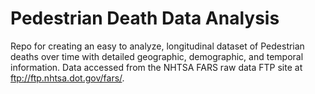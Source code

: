 # Pedestrian Death Data Analysis

Repo for creating an easy to analyze, longitudinal dataset of Pedestrian deaths over time with detailed geographic, demographic, and temporal information. Data accessed from the NHTSA FARS raw data FTP site at ftp://ftp.nhtsa.dot.gov/fars/.